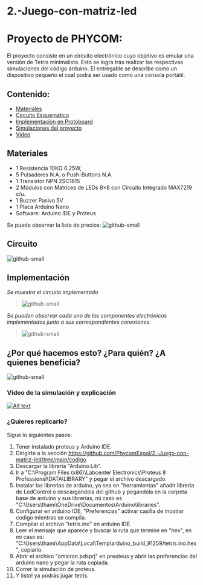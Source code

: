 # 2.-Juego-con-matriz-led

# Proyecto de PHYCOM: 

El proyecto consiste en un circuito electrónico cuyo objetivo es emular una versión de Tetris minimalista. Esto se logra trás realizar las respectivas simulaciones del código arduino. El entregable se describe como un dispositivo pequeño el cual podrá ser usado como una consola portátil.

## Contenido:
  - [Materiales](#Materiales) 
  - [Circuito Esquemático](#Circuito)
  - [Implementación en Protoboard](#Implementación) 
  - [Simulaciones del proyecto](#Simulaciones) 
  - [Video](#Video) 

## Materiales
- 1 Resistencia 10KΩ 0.25W,
- 5 Pulsadores N.A. o Push-Buttons N.A.
- 1 Transistor NPN 2SC1815 
- 2 Módulos con Matrices de LEDs 8×8 con Circuito Integrado MAX7219 c/u.
- 1 Buzzer Pasivo 5V
- 1 Placa Arduino Nano
- Software: Arduino IDE y Proteus

Se puede observar la lista de precios:
![github-small]([https://github.com/PhycomEspol/2.-Juego-con-matriz-led/blob/main/imagenes/precios.jpeg)


## Circuito

![github-small](https://github.com/PhycomEspol/2.-Juego-con-matriz-led/blob/main/imagenes/Circuito.png)

## Implementación

_Se muestra el circuito implementado_
> ![github-small](https://github.com/PhycomEspol/2.-Juego-con-matriz-led/blob/main/imagenes/implementacion1.jpeg)

_Se pueden observar cada uno de los componentes electrónicos implementados junto a sus correspondientes conexiones._
> ![github-small](https://github.com/PhycomEspol/2.-Juego-con-matriz-led/blob/main/imagenes/implementacion2.jpeg)

## ¿Por qué hacemos esto? ¿Para quién? ¿A quienes beneficia?

![github-small](https://github.com/PhycomEspol/2.-Juego-con-matriz-led/blob/main/imagenes/beneficios.png)


### Video de la simulación y explicación

[![Alt text](https://img.youtube.com/vi/j09j6VTBq4k/0.jpg)](https://www.youtube.com/watch?v=j09j6VTBq4k)


### ¿Quieres replicarlo?

Sigue lo siguientes pasos:

1.  Tener instalado proteus y Arduino IDE.
2.  Dirigirte a la sección https://github.com/PhycomEspol/2.-Juego-con-matriz-led/tree/main/codigo
3.  Descargar la librería "Arduino.Lib".
4.  Ir a "C:\Program Files (x86)\Labcenter Electronics\Proteus 8 Professional\DATA\LIBRARY" y pegar el archivo descargado.
5.  Instalar las librerias de arduino, ya sea en "herramientas" añadir libreria de LedControl o descargandola del github y pegandola en la carpeta base de arduino y sus librerias, mi caso es "C:\Users\thami\OneDrive\Documentos\Arduino\libraries".
6.  Configurar en arduino IDE, "Preferencias" activar casilla de mostrar codigo mientras se compila.
7.  Compilar el archivo "tetris.ino" en arduino IDE.
8.  Leer el mensaje que aparece y buscar la ruta que termine en "hex", en mi caso es:  "C:\\Users\\thami\\AppData\\Local\\Temp\\arduino_build_91259/tetris.ino.hex", copiarlo.
9.  Abrir el archivo "omicron.pdsprj" en preoteus y abrir las preferencias del arduino nano y pegar la ruta copiada.
11. Correr la simulación de proteus.
12. Y listo! ya podrás jugar tetris.
